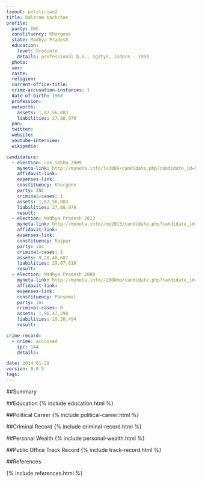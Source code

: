 ```yaml
---
layout: politician2
title: balaram bachchan
profile: 
  party: INC
  constituency: Khargone
  state: Madhya Pradesh
  education: 
    level: Graduate
    details: professional b.e., sgstys, indore - 1993
  photo: 
  sex: 
  caste: 
  religion: 
  current-office-title: 
  crime-accusation-instances: 1
  date-of-birth: 1968
  profession: 
  networth: 
    assets: 1,87,56,883
    liabilities: 27,88,979
  pan: 
  twitter: 
  website: 
  youtube-interview: 
  wikipedia: 

candidature: 
  - election: Lok Sabha 2009
    myneta-link: http://myneta.info/ls2009/candidate.php?candidate_id=5277
    affidavit-link: 
    expenses-link: 
    constituency: Khargone 
    party: INC
    criminal-cases: 1
    assets: 1,87,56,883
    liabilities: 27,88,979
    result:  
  - election: Madhya Pradesh 2013
    myneta-link: http://myneta.info//mp2013/candidate.php?candidate_id=471
    affidavit-link: 
    expenses-link: 
    constituency: Rajpur 
    party: inc
    criminal-cases: 1
    assets: 9,20,48,607
    liabilities: 29,87,610
    result:  
  - election: Madhya Pradesh 2008
    myneta-link: http://myneta.info//2008mp/candidate.php?candidate_id=21
    affidavit-link: 
    expenses-link: 
    constituency: Pansemal 
    party: inc
    criminal-cases: 0
    assets: 1,96,47,290
    liabilities: 19,20,494
    result:  

crime-record: 
  - crime: accussed
    ipc: 144
    details:  

date: 2014-01-28
version: 0.0.5
tags: 
---
```

##Summary


##Education
{% include education.html %}


##Political Career
{% include political-career.html %}


##Criminal Record
{% include criminal-record.html %}


##Personal Wealth
{% include personal-wealth.html %}


##Public Office Track Record
{% include track-record.html %}


##References


{% include references.html %}